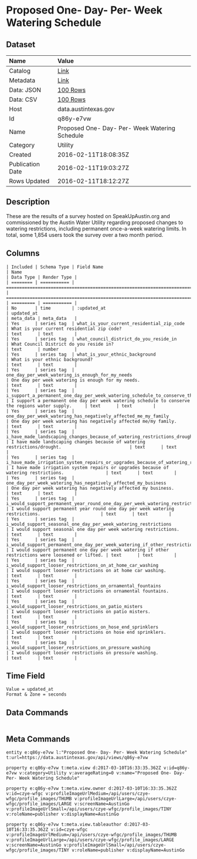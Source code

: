 # Proposed One- Day- Per- Week Watering Schedule

## Dataset

| Name | Value |
| :--- | :---- |
| Catalog | [Link](https://catalog.data.gov/dataset/proposed-one-day-per-week-watering-schedule) |
| Metadata | [Link](https://data.austintexas.gov/api/views/q86y-e7vw) |
| Data: JSON | [100 Rows](https://data.austintexas.gov/api/views/q86y-e7vw/rows.json?max_rows=100) |
| Data: CSV | [100 Rows](https://data.austintexas.gov/api/views/q86y-e7vw/rows.csv?max_rows=100) |
| Host | data.austintexas.gov |
| Id | q86y-e7vw |
| Name | Proposed One- Day- Per- Week Watering Schedule |
| Category | Utility |
| Created | 2016-02-11T18:08:35Z |
| Publication Date | 2016-02-11T19:03:27Z |
| Rows Updated | 2016-02-11T18:12:27Z |

## Description

These are the results of a survey hosted on SpeakUpAustin.org and commissioned by the Austin Water Utility regarding proposed changes to watering restrictions, including permanent once-a-week watering limits.  In total, some 1,854 users took the survey over a two month period.

## Columns

```ls
| Included | Schema Type | Field Name                                                                                        | Name                                                                                               | Data Type | Render Type |
| ======== | =========== | ================================================================================================= | ================================================================================================== | ========= | =========== |
| No       | time        | :updated_at                                                                                       | updated_at                                                                                         | meta_data | meta_data   |
| Yes      | series tag  | what_is_your_current_residential_zip_code                                                         | What is your current residential zip code?                                                         | text      | text        |
| Yes      | series tag  | what_council_district_do_you_reside_in                                                            | What Council District do you reside in?                                                            | text      | number      |
| Yes      | series tag  | what_is_your_ethnic_background                                                                    | What is your ethnic background?                                                                    | text      | text        |
| Yes      | series tag  | one_day_per_week_watering_is_enough_for_my_needs                                                  | One day per week watering is enough for my needs.                                                  | text      | text        |
| Yes      | series tag  | i_support_a_permanent_one_day_per_week_watering_schedule_to_conserve_the_regions_water_supply     | I support a permanent one day per week watering schedule to conserve the regions water supply.     | text      | text        |
| Yes      | series tag  | one_day_per_week_watering_has_negatively_affected_me_my_family                                    | One day per week watering has negatively affected me/my family.                                    | text      | text        |
| Yes      | series tag  | i_have_made_landscaping_changes_because_of_watering_restrictions_drought                          | I have made landscaping changes because of watering restrictions/drought.                          | text      | text        |
| Yes      | series tag  | i_have_made_irrigation_system_repairs_or_upgrades_because_of_watering_restrictions                | I have made irrigation system repairs or upgrades because of watering restrictions.                | text      | text        |
| Yes      | series tag  | one_day_per_week_watering_has_negatively_affected_my_business                                     | One day per week watering has negatively affected my business.                                     | text      | text        |
| Yes      | series tag  | i_would_support_permanent_year_round_one_day_per_week_watering_restrictions                       | I would support permanent year round one day per week watering restrictions.                       | text      | text        |
| Yes      | series tag  | i_would_support_seasonal_one_day_per_week_watering_restrictions                                   | I would support seasonal one day per week watering restrictions.                                   | text      | text        |
| Yes      | series tag  | i_would_support_permanent_one_day_per_week_watering_if_other_restrictions_were_loosened_or_lifted | I would support permanent one day per week watering if other restrictions were loosened or lifted. | text      | text        |
| Yes      | series tag  | i_would_support_looser_restrictions_on_at_home_car_washing                                        | I would support looser restrictions on at home car washing.                                        | text      | text        |
| Yes      | series tag  | i_would_support_looser_restrictions_on_ornamental_fountains                                       | I would support looser restrictions on ornamental fountains.                                       | text      | text        |
| Yes      | series tag  | i_would_support_looser_restrictions_on_patio_misters                                              | I would support looser restrictions on patio misters.                                              | text      | text        |
| Yes      | series tag  | i_would_support_looser_restrictions_on_hose_end_sprinklers                                        | I would support looser restrictions on hose end sprinklers.                                        | text      | text        |
| Yes      | series tag  | i_would_support_looser_restrictions_on_pressure_washing                                           | I would support looser restrictions on pressure washing.                                           | text      | text        |
```

## Time Field

```ls
Value = updated_at
Format & Zone = seconds
```

## Data Commands

```ls
```

## Meta Commands

```ls
entity e:q86y-e7vw l:"Proposed One- Day- Per- Week Watering Schedule" t:url=https://data.austintexas.gov/api/views/q86y-e7vw

property e:q86y-e7vw t:meta.view d:2017-03-10T16:33:35.362Z v:id=q86y-e7vw v:category=Utility v:averageRating=0 v:name="Proposed One- Day- Per- Week Watering Schedule"

property e:q86y-e7vw t:meta.view.owner d:2017-03-10T16:33:35.362Z v:id=czye-wfgc v:profileImageUrlMedium=/api/users/czye-wfgc/profile_images/THUMB v:profileImageUrlLarge=/api/users/czye-wfgc/profile_images/LARGE v:screenName=AustinGo v:profileImageUrlSmall=/api/users/czye-wfgc/profile_images/TINY v:roleName=publisher v:displayName=AustinGo

property e:q86y-e7vw t:meta.view.tableauthor d:2017-03-10T16:33:35.362Z v:id=czye-wfgc v:profileImageUrlMedium=/api/users/czye-wfgc/profile_images/THUMB v:profileImageUrlLarge=/api/users/czye-wfgc/profile_images/LARGE v:screenName=AustinGo v:profileImageUrlSmall=/api/users/czye-wfgc/profile_images/TINY v:roleName=publisher v:displayName=AustinGo
```